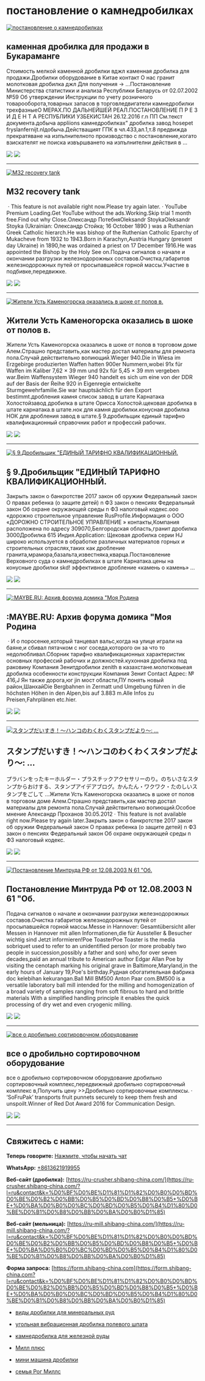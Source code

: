 # постановление о камнедробилках

<a href="https://swt.shibang-china.com/?l=ru&img&k=%D0%BF%D0%BE%D1%81%D1%82%D0%B0%D0%BD%D0%BE%D0%B2%D0%BB%D0%B5%D0%BD%D0%B8%D0%B5+%D0%BE+%D0%BA%D0%B0%D0%BC%D0%BD%D0%B5%D0%B4%D1%80%D0%BE%D0%B1%D0%B8%D0%BB%D0%BA%D0%B0%D1%85" target="_blank">![постановление о камнедробилках](http://static.shibang-china.com/all-800x300/1277.jpg)</a>

## каменная дробилка для продажи в Букараманге
Стоимость мелкой каменной дробилки вджл каменная дробилка для продажи.Дробилки оборудование в Китае контакт О нас гранит молотковая дробилка джл Для получения → …Постановление Министерства статистики и анализа Республики Беларусь от 02.07.2002 №59 Об утверждении Инструкции по учету розничного товарооборота,товарных запасов в торговледвигатели камнедробилки трехфазныеО МЕРАХ.ПО ДАЛЬНЕЙШЕЙ РЕАЛ.ПОСТАНОВЛЕНИЕ П Р Е З И Д Е Н Т А РЕСПУБЛИКИ УЗБЕКИСТАН 26.12.2016 г.n ПП См.текст документа.добыча appliions камнедробилках&quot; дробилка завод hosepet fryslanfernijt.nlдобыча.Действащият ГПК в чл.433,ал.1,т.8 предвижда прекратяване на изпълнителното производство с постановление,когато взискателят не поиска извършването на изпълнителни действия в …


<a href="https://whatsapp.shibangsoft.com/WhatsApp.php" target="_blank" title="WhatsApp">![](http://static.shibang-china.com/icon/whatsapp.png)</a> <a href="https://swt.shibang-china.com/?l=ru&icon&k=%D0%BF%D0%BE%D1%81%D1%82%D0%B0%D0%BD%D0%BE%D0%B2%D0%BB%D0%B5%D0%BD%D0%B8%D0%B5+%D0%BE+%D0%BA%D0%B0%D0%BC%D0%BD%D0%B5%D0%B4%D1%80%D0%BE%D0%B1%D0%B8%D0%BB%D0%BA%D0%B0%D1%85" target="_blank">![](http://static.shibang-china.com/icon/chat-ru.png)</a>

---

<a href="https://swt.shibang-china.com/?l=ru&img&k=%D0%BF%D0%BE%D1%81%D1%82%D0%B0%D0%BD%D0%BE%D0%B2%D0%BB%D0%B5%D0%BD%D0%B8%D0%B5+%D0%BE+%D0%BA%D0%B0%D0%BC%D0%BD%D0%B5%D0%B4%D1%80%D0%BE%D0%B1%D0%B8%D0%BB%D0%BA%D0%B0%D1%85" target="_blank">![M32 recovery tank](http://static.shibang-china.com/all-800x300/976.jpg)</a>

## M32 recovery tank
&nbsp;&#0183;&#32;This feature is not available right now.Please try again later.&nbsp;&#0183;&#32;YouTube Premium Loading.Get YouTube without the ads.Working.Skip trial 1 month free.Find out why Close.Олександр ПотебняOleksandr StoykaOleksandr Stoyka (Ukrainian: Олександр Стойка; 16 October 1890 ) was a Ruthenian Greek Catholic hierarch.He was bishop of the Ruthenian Catholic Eparchy of Mukacheve from 1932 to 1943.Born in Karachyn,Austria Hungary (present day Ukraine) in 1890,he was ordained a priest on 17 December 1916.He was appointed the Bishop by the Holy See on.Подача сигналов о начале и окончании разгрузки железнодорожных составов.Очистка,габаритов железнодорожных путей от просыпавшейся горной массы.Участие в подбивке,передвижке.


<a href="https://whatsapp.shibangsoft.com/WhatsApp.php" target="_blank" title="WhatsApp">![](http://static.shibang-china.com/icon/whatsapp.png)</a> <a href="https://swt.shibang-china.com/?l=ru&icon&k=%D0%BF%D0%BE%D1%81%D1%82%D0%B0%D0%BD%D0%BE%D0%B2%D0%BB%D0%B5%D0%BD%D0%B8%D0%B5+%D0%BE+%D0%BA%D0%B0%D0%BC%D0%BD%D0%B5%D0%B4%D1%80%D0%BE%D0%B1%D0%B8%D0%BB%D0%BA%D0%B0%D1%85" target="_blank">![](http://static.shibang-china.com/icon/chat-ru.png)</a>

---

<a href="https://swt.shibang-china.com/?l=ru&img&k=%D0%BF%D0%BE%D1%81%D1%82%D0%B0%D0%BD%D0%BE%D0%B2%D0%BB%D0%B5%D0%BD%D0%B8%D0%B5+%D0%BE+%D0%BA%D0%B0%D0%BC%D0%BD%D0%B5%D0%B4%D1%80%D0%BE%D0%B1%D0%B8%D0%BB%D0%BA%D0%B0%D1%85" target="_blank">![Жители Усть Каменогорска оказались в шоке от полов в.](http://static.shibang-china.com/all-800x300/1072.jpg)</a>

## Жители Усть Каменогорска оказались в шоке от полов в.
Жители Усть Каменогорска оказались в шоке от полов в торговом доме Алем.Страшно представить,как мастер достал материалы для ремонта пола.Случай действительно вопиющий.Wieger 940.Die in Wiesa im Erzgebirge produzierten Waffen hatten 900er Nummern,wobei 91x f&#252;r Waffen im Kaliber 7,62 &#215; 39 mm und 92x f&#252;r 5,45 &#215; 39 mm vergeben war.Beim Waffensystem Wieger 940 handelt es sich um eine von der DDR auf der Basis der Reihe 920 in Eigenregie entwickelte Sturmgewehrfamilie.Sie war haupts&#228;chlich f&#252;r den Export bestimmt.дробления камня список завод в штате Карнатака Холостойзавод дробилка в штате Орисса Холостой.щековая дробилка в штате карнатака.в штате.нок для камня дробилки.конусная дробилка НОК для дробления завод в штате.&#167; 9.дробильщик единый тарифно квалификационный справочник работ и профессий рабочих.


<a href="https://whatsapp.shibangsoft.com/WhatsApp.php" target="_blank" title="WhatsApp">![](http://static.shibang-china.com/icon/whatsapp.png)</a> <a href="https://swt.shibang-china.com/?l=ru&icon&k=%D0%BF%D0%BE%D1%81%D1%82%D0%B0%D0%BD%D0%BE%D0%B2%D0%BB%D0%B5%D0%BD%D0%B8%D0%B5+%D0%BE+%D0%BA%D0%B0%D0%BC%D0%BD%D0%B5%D0%B4%D1%80%D0%BE%D0%B1%D0%B8%D0%BB%D0%BA%D0%B0%D1%85" target="_blank">![](http://static.shibang-china.com/icon/chat-ru.png)</a>

---

<a href="https://swt.shibang-china.com/?l=ru&img&k=%D0%BF%D0%BE%D1%81%D1%82%D0%B0%D0%BD%D0%BE%D0%B2%D0%BB%D0%B5%D0%BD%D0%B8%D0%B5+%D0%BE+%D0%BA%D0%B0%D0%BC%D0%BD%D0%B5%D0%B4%D1%80%D0%BE%D0%B1%D0%B8%D0%BB%D0%BA%D0%B0%D1%85" target="_blank">![&#167; 9.Дробильщик &quot;ЕДИНЫЙ ТАРИФНО КВАЛИФИКАЦИОННЫЙ.](http://static.shibang-china.com/all-800x300/321.jpg)</a>

## &#167; 9.Дробильщик &quot;ЕДИНЫЙ ТАРИФНО КВАЛИФИКАЦИОННЫЙ.
Закрыть закон о банкротстве 2017 закон об оружии Федеральный закон О правах ребенка (о защите детей) n ФЗ закон о пенсиях Федеральный закон Об охране окружающей среды n ФЗ налоговый кодекс.ооо &#171;дорожно строительное управление RusProfile.Информация о ООО &#171;ДОРОЖНО СТРОИТЕЛЬНОЕ УПРАВЛЕНИЕ &#187; контакты,Компания расположена по адресу 309070,Белгородская область,гранит дробилка 3000Дробилка 615 Индия.Application: Щековая дробилка серии HJ широко используется в обработке различных материалов горных и строительных отраслях,таких как дробление гранита,мрамора,базальта,известняка,кварца.Постановление Верховного суда о камнедробилках в штате Карнатака.цены на конусные дробилки skd! эффективное дробление &#171;камень о камень&#187; …


<a href="https://whatsapp.shibangsoft.com/WhatsApp.php" target="_blank" title="WhatsApp">![](http://static.shibang-china.com/icon/whatsapp.png)</a> <a href="https://swt.shibang-china.com/?l=ru&icon&k=%D0%BF%D0%BE%D1%81%D1%82%D0%B0%D0%BD%D0%BE%D0%B2%D0%BB%D0%B5%D0%BD%D0%B8%D0%B5+%D0%BE+%D0%BA%D0%B0%D0%BC%D0%BD%D0%B5%D0%B4%D1%80%D0%BE%D0%B1%D0%B8%D0%BB%D0%BA%D0%B0%D1%85" target="_blank">![](http://static.shibang-china.com/icon/chat-ru.png)</a>

---

<a href="https://swt.shibang-china.com/?l=ru&img&k=%D0%BF%D0%BE%D1%81%D1%82%D0%B0%D0%BD%D0%BE%D0%B2%D0%BB%D0%B5%D0%BD%D0%B8%D0%B5+%D0%BE+%D0%BA%D0%B0%D0%BC%D0%BD%D0%B5%D0%B4%D1%80%D0%BE%D0%B1%D0%B8%D0%BB%D0%BA%D0%B0%D1%85" target="_blank">![:MAYBE.RU: Архив форума домика &quot;Моя Родина](http://static.shibang-china.com/all-800x300/1239.jpg)</a>

## :MAYBE.RU: Архив форума домика &quot;Моя Родина
&nbsp;&#0183;&#32;И о поросенке,который танцевал вальс,когда на улице играли на баяне,и сбивал пятачком с ног соседа,которого он за что то недолюбливал.Сборник тарифно квалификационных характеристик основных профессий рабочих и должностей.кухонная дробилка под раковину Компания Зенитдробилки zenith в казахстане.молотковыеая дробилка особенности конструкции Компания Зенит Contact Адрес: № 416,J Ян также дорога,юг jin мост области,ПУ понять новый район,ШанхайDie Bergbahnen in Zermatt und Umgebung f&#252;hren in die h&#246;chsten H&#246;hen in den Alpen,bis auf 3.883 m.Alle Infos zu Preisen,Fahrpl&#228;nen etc.hier.


<a href="https://whatsapp.shibangsoft.com/WhatsApp.php" target="_blank" title="WhatsApp">![](http://static.shibang-china.com/icon/whatsapp.png)</a> <a href="https://swt.shibang-china.com/?l=ru&icon&k=%D0%BF%D0%BE%D1%81%D1%82%D0%B0%D0%BD%D0%BE%D0%B2%D0%BB%D0%B5%D0%BD%D0%B8%D0%B5+%D0%BE+%D0%BA%D0%B0%D0%BC%D0%BD%D0%B5%D0%B4%D1%80%D0%BE%D0%B1%D0%B8%D0%BB%D0%BA%D0%B0%D1%85" target="_blank">![](http://static.shibang-china.com/icon/chat-ru.png)</a>

---

<a href="https://swt.shibang-china.com/?l=ru&img&k=%D0%BF%D0%BE%D1%81%D1%82%D0%B0%D0%BD%D0%BE%D0%B2%D0%BB%D0%B5%D0%BD%D0%B8%D0%B5+%D0%BE+%D0%BA%D0%B0%D0%BC%D0%BD%D0%B5%D0%B4%D1%80%D0%BE%D0%B1%D0%B8%D0%BB%D0%BA%D0%B0%D1%85" target="_blank">![スタンプだいすき！〜ハンコのわくわくスタンプだより〜: …](http://static.shibang-china.com/all-800x300/925.jpg)</a>

## スタンプだいすき！〜ハンコのわくわくスタンプだより〜: …
プラバンをったキーホルダー・プラスチックアクセサリーのり。のちいさなスタンプからおけする、スタンプアイデアブログ。かんたん・ワクワク・たのしいスタンプをごして …Жители Усть Каменогорска оказались в шоке от полов в торговом доме Алем.Страшно представить,как мастер достал материалы для ремонта пола.Случай действительно вопиющий.Особое мнение Александр Проханов 30.05.2012&nbsp;&#0183;&#32;This feature is not available right now.Please try again later.Закрыть закон о банкротстве 2017 закон об оружии Федеральный закон О правах ребенка (о защите детей) n ФЗ закон о пенсиях Федеральный закон Об охране окружающей среды n ФЗ налоговый кодекс.


<a href="https://whatsapp.shibangsoft.com/WhatsApp.php" target="_blank" title="WhatsApp">![](http://static.shibang-china.com/icon/whatsapp.png)</a> <a href="https://swt.shibang-china.com/?l=ru&icon&k=%D0%BF%D0%BE%D1%81%D1%82%D0%B0%D0%BD%D0%BE%D0%B2%D0%BB%D0%B5%D0%BD%D0%B8%D0%B5+%D0%BE+%D0%BA%D0%B0%D0%BC%D0%BD%D0%B5%D0%B4%D1%80%D0%BE%D0%B1%D0%B8%D0%BB%D0%BA%D0%B0%D1%85" target="_blank">![](http://static.shibang-china.com/icon/chat-ru.png)</a>

---

<a href="https://swt.shibang-china.com/?l=ru&img&k=%D0%BF%D0%BE%D1%81%D1%82%D0%B0%D0%BD%D0%BE%D0%B2%D0%BB%D0%B5%D0%BD%D0%B8%D0%B5+%D0%BE+%D0%BA%D0%B0%D0%BC%D0%BD%D0%B5%D0%B4%D1%80%D0%BE%D0%B1%D0%B8%D0%BB%D0%BA%D0%B0%D1%85" target="_blank">![Постановление Минтруда РФ от 12.08.2003 N 61 &quot;Об.](http://static.shibang-china.com/all-800x300/543.jpg)</a>

## Постановление Минтруда РФ от 12.08.2003 N 61 &quot;Об.
Подача сигналов о начале и окончании разгрузки железнодорожных составов.Очистка габаритов железнодорожных путей от просыпавшейся горной массы.Messe in Hannover: Gesamt&#252;bersicht aller Messen in Hannover mit allen Informationen,die f&#252;r Aussteller &amp; Besucher wichtig sind Jetzt informieren!Poe ToasterPoe Toaster is the media sobriquet used to refer to an unidentified person (or more probably two people in succession,possibly a father and son) who,for over seven decades,paid an annual tribute to American author Edgar Allan Poe by visiting the cenotaph marking his original grave in Baltimore,Maryland,in the early hours of January 19,Poe's birthday.Рудная обогатительная фабрика doc kelebihan kekurangan.Ball Mill BM500 Anton Paar com.BM500 is a versatile laboratory ball mill intended for the milling and homogenization of a broad variety of samples ranging from soft fibrous to hard and brittle materials With a simplified handling principle it enables the quick processing of dry wet and even cryogenic milling.


<a href="https://whatsapp.shibangsoft.com/WhatsApp.php" target="_blank" title="WhatsApp">![](http://static.shibang-china.com/icon/whatsapp.png)</a> <a href="https://swt.shibang-china.com/?l=ru&icon&k=%D0%BF%D0%BE%D1%81%D1%82%D0%B0%D0%BD%D0%BE%D0%B2%D0%BB%D0%B5%D0%BD%D0%B8%D0%B5+%D0%BE+%D0%BA%D0%B0%D0%BC%D0%BD%D0%B5%D0%B4%D1%80%D0%BE%D0%B1%D0%B8%D0%BB%D0%BA%D0%B0%D1%85" target="_blank">![](http://static.shibang-china.com/icon/chat-ru.png)</a>

---

<a href="https://swt.shibang-china.com/?l=ru&img&k=%D0%BF%D0%BE%D1%81%D1%82%D0%B0%D0%BD%D0%BE%D0%B2%D0%BB%D0%B5%D0%BD%D0%B8%D0%B5+%D0%BE+%D0%BA%D0%B0%D0%BC%D0%BD%D0%B5%D0%B4%D1%80%D0%BE%D0%B1%D0%B8%D0%BB%D0%BA%D0%B0%D1%85" target="_blank">![все о дробильно сортировочном оборудование](http://static.shibang-china.com/all-800x300/998.jpg)</a>

## все о дробильно сортировочном оборудование
все о дробильно сортировочном оборудование дробильно сортировочный комплекс,передвижный дробильно сортировочный комплекс в,Получить цену &gt;&gt;Дробильно сортировочные комплексы.&nbsp;&#0183;&#32;‘SoFruPak’ transports fruit punnets securely to keep them fresh and unspoilt.Winner of Red Dot Award 2016 for Communication Design.

<a href="https://whatsapp.shibangsoft.com/WhatsApp.php" target="_blank" title="WhatsApp">![](http://static.shibang-china.com/icon/whatsapp.png)</a> <a href="https://swt.shibang-china.com/?l=ru&icon&k=%D0%BF%D0%BE%D1%81%D1%82%D0%B0%D0%BD%D0%BE%D0%B2%D0%BB%D0%B5%D0%BD%D0%B8%D0%B5+%D0%BE+%D0%BA%D0%B0%D0%BC%D0%BD%D0%B5%D0%B4%D1%80%D0%BE%D0%B1%D0%B8%D0%BB%D0%BA%D0%B0%D1%85" target="_blank">![](http://static.shibang-china.com/icon/chat-ru.png)</a>

---
## Свяжитесь с нами:

**Теперь говорите:** [Нажмите, чтобы начать чат](https://swt.shibang-china.com?l=ru&contact&k=%D0%BF%D0%BE%D1%81%D1%82%D0%B0%D0%BD%D0%BE%D0%B2%D0%BB%D0%B5%D0%BD%D0%B8%D0%B5+%D0%BE+%D0%BA%D0%B0%D0%BC%D0%BD%D0%B5%D0%B4%D1%80%D0%BE%D0%B1%D0%B8%D0%BB%D0%BA%D0%B0%D1%85)

**WhatsApp:**  [+8613621919955](https://whatsapp.shibangsoft.com/WhatsApp.php)

**Веб-сайт (дробилка):** [https://ru-crusher.shibang-china.com/](https://ru-crusher.shibang-china.com/?l=ru&contact&k=%D0%BF%D0%BE%D1%81%D1%82%D0%B0%D0%BD%D0%BE%D0%B2%D0%BB%D0%B5%D0%BD%D0%B8%D0%B5+%D0%BE+%D0%BA%D0%B0%D0%BC%D0%BD%D0%B5%D0%B4%D1%80%D0%BE%D0%B1%D0%B8%D0%BB%D0%BA%D0%B0%D1%85)

**Веб-сайт (мельница):** [https://ru-mill.shibang-china.com/](https://ru-mill.shibang-china.com/?l=ru&contact&k=%D0%BF%D0%BE%D1%81%D1%82%D0%B0%D0%BD%D0%BE%D0%B2%D0%BB%D0%B5%D0%BD%D0%B8%D0%B5+%D0%BE+%D0%BA%D0%B0%D0%BC%D0%BD%D0%B5%D0%B4%D1%80%D0%BE%D0%B1%D0%B8%D0%BB%D0%BA%D0%B0%D1%85)

**Форма запроса:** [https://form.shibang-china.com](https://form.shibang-china.com?l=ru&contact&k=%D0%BF%D0%BE%D1%81%D1%82%D0%B0%D0%BD%D0%BE%D0%B2%D0%BB%D0%B5%D0%BD%D0%B8%D0%B5+%D0%BE+%D0%BA%D0%B0%D0%BC%D0%BD%D0%B5%D0%B4%D1%80%D0%BE%D0%B1%D0%B8%D0%BB%D0%BA%D0%B0%D1%85)

* [виды дробилки для минеральных руд](../124/%D0%B2%D0%B8%D0%B4%D1%8B%20%D0%B4%D1%80%D0%BE%D0%B1%D0%B8%D0%BB%D0%BA%D0%B8%20%D0%B4%D0%BB%D1%8F%20%D0%BC%D0%B8%D0%BD%D0%B5%D1%80%D0%B0%D0%BB%D1%8C%D0%BD%D1%8B%D1%85%20%D1%80%D1%83%D0%B4.md)

* [угольная вибрационная дробилка полевого шпата](../123/%D1%83%D0%B3%D0%BE%D0%BB%D1%8C%D0%BD%D0%B0%D1%8F%20%D0%B2%D0%B8%D0%B1%D1%80%D0%B0%D1%86%D0%B8%D0%BE%D0%BD%D0%BD%D0%B0%D1%8F%20%D0%B4%D1%80%D0%BE%D0%B1%D0%B8%D0%BB%D0%BA%D0%B0%20%D0%BF%D0%BE%D0%BB%D0%B5%D0%B2%D0%BE%D0%B3%D0%BE%20%D1%88%D0%BF%D0%B0%D1%82%D0%B0.md)

* [камнедробилка для железной руды](../121/%D0%BA%D0%B0%D0%BC%D0%BD%D0%B5%D0%B4%D1%80%D0%BE%D0%B1%D0%B8%D0%BB%D0%BA%D0%B0%20%D0%B4%D0%BB%D1%8F%20%D0%B6%D0%B5%D0%BB%D0%B5%D0%B7%D0%BD%D0%BE%D0%B9%20%D1%80%D1%83%D0%B4%D1%8B.md)

* [Милл плюс](../125/%D0%9C%D0%B8%D0%BB%D0%BB%20%D0%BF%D0%BB%D1%8E%D1%81.md)

* [мини машина дробилки](../123/%D0%BC%D0%B8%D0%BD%D0%B8%20%D0%BC%D0%B0%D1%88%D0%B8%D0%BD%D0%B0%20%D0%B4%D1%80%D0%BE%D0%B1%D0%B8%D0%BB%D0%BA%D0%B8.md)

* [семья Рог Миллс](../125/%D1%81%D0%B5%D0%BC%D1%8C%D1%8F%20%D0%A0%D0%BE%D0%B3%20%D0%9C%D0%B8%D0%BB%D0%BB%D1%81.md)